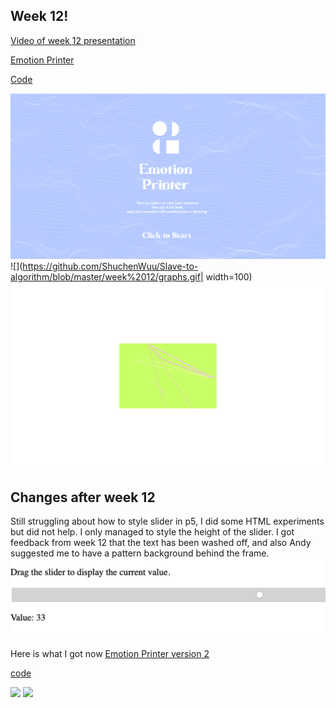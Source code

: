 ## Week 12!

[Video of week 12 presentation](https://youtu.be/0ZzN-uvGXFc)

[Emotion Printer](https://youtu.be/0ZzN-uvGXFc)

[Code](https://github.com/ShuchenWuu/Slave-to-algorithm/tree/master/Processing/Emotion_Printer)

![](https://github.com/ShuchenWuu/Slave-to-algorithm/blob/master/week%2012/Shuchen_Wu_s3595719_WEB_GRAPHIC.gif)
![](https://github.com/ShuchenWuu/Slave-to-algorithm/blob/master/week%2012/graphs.gif| width=100)
<img src="https://github.com/ShuchenWuu/Slave-to-algorithm/blob/master/week%2012/graphs.gif" width="600" height="300">

## Changes after week 12

Still struggling about how to style slider in p5, I did some HTML experiments but did not help. I only managed to style the height of the slider. I got feedback from week 12 that the text has been washed off, and also Andy suggested me to have a pattern background behind the frame.
![](https://github.com/ShuchenWuu/Slave-to-algorithm/blob/master/week%2012/Screen%20Shot%202020-10-23%20at%2020.30.53.png)

Here is what I got now 
[Emotion Printer version 2](https://shuchenwuu.github.io/Slave-to-algorithm//Processing/Emotion_Printer_line/)

[code](https://github.com/ShuchenWuu/Slave-to-algorithm/tree/master/Processing/Emotion_Printer_line)

![](https://github.com/ShuchenWuu/Slave-to-algorithm/blob/master/week%2012/Web%201920%20%E2%80%93%2042.png)
![](https://github.com/ShuchenWuu/Slave-to-algorithm/blob/master/week%2012/Web%201920%20%E2%80%93%2043.png)

